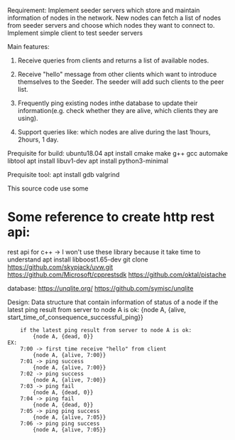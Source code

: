 Requirement:
Implement seeder servers which store and maintain information of nodes in the network. New nodes can fetch a list of nodes from seeder servers and choose which nodes they want to connect to.
Implement simple client to test seeder servers

Main features:
1. Receive queries from clients and returns a list of available nodes.

2. Receive "hello" message from other clients which want to introduce themselves to the Seeder. The seeder will add such clients to the peer list.

3. Frequently ping existing nodes inthe database to update their information(e.g. check whether they are alive, which clients they are using).

4. Support queries like: which nodes are alive during the last 1hours, 2hours, 1 day.



Prequisite for build:
    ubuntu18.04
    apt install cmake make g++ gcc automake libtool
    apt install libuv1-dev
    apt install python3-minimal

Prequisite tool:
    apt install gdb valgrind

This source code use some

# Some reference to create http rest api:
rest api for c++
-> I won't use these library because it take time to understand
apt install libboost1.65-dev
git clone https://github.com/skypjack/uvw.git
https://github.com/Microsoft/cpprestsdk
https://github.com/oktal/pistache

database: https://unqlite.org/
          https://github.com/symisc/unqlite

Design:
    Data structure that contain information of status of a node
        if the latest ping result from server to node A is ok:
            {node A, {alive, start_time_of_consequence_successful_ping}}

        if the latest ping result from server to node A is ok:
            {node A, {dead, 0}}
    EX:
        7:00 -> first time receive "hello" from client
            {node A, {alive, 7:00}}
        7:01 -> ping success
            {node A, {alive, 7:00}}
        7:02 -> ping success
            {node A, {alive, 7:00}}
        7:03 -> ping fail
            {node A, {dead, 0}}
        7:04 -> ping fail
            {node A, {dead, 0}}
        7:05 -> ping ping success
            {node A, {alive, 7:05}}
        7:06 -> ping ping success
            {node A, {alive, 7:05}}
